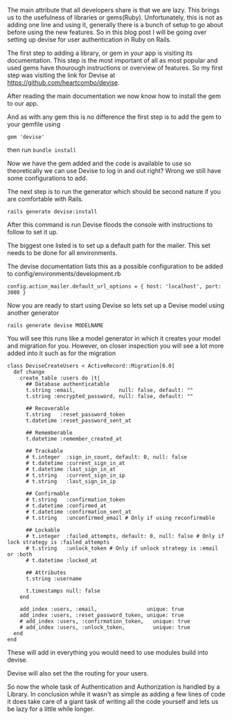 The main attribute that all developers share is that we are lazy. This brings us to the usefulness of libraries or gems(Ruby). Unfortunately, this is not as adding one line and using it, generally there is a bunch of setup to go about before using the new features. So in this blog post I will be going over setting up devise for user authentication in Ruby on Rails.

The first step to adding a library, or gem in your app is visiting its documentation. This step is the most important of all as most popular and used gems have thourough instructions or overview of features. So my first step was visiting the link for Devise at https://github.com/heartcombo/devise.

After reading the main documentation we now know how to install the gem to our app.

And as with any gem this is no difference the first step is to add the gem to your gemfile using

```
gem 'devise'
```

then run `bundle install`

Now we have the gem added and the code is available to use so theoretically we can use Devise to log in and out right? Wrong we still have some configurations to add.

The next step is to run the generator which should be second nature if you are comfortable with Rails.

```
rails generate devise:install
```

After this command is run Devise floods the console with instructions to follow to set it up.

The biggest one listed is to set up a default path for the mailer. This set needs to be done for all environments.

The devise documentation lists this as a possible configuration to be added to config/environments/development.rb

```
config.action_mailer.default_url_options = { host: 'localhost', port: 3000 }
```

Now you are ready to start using Devise so lets set up a Devise model using another generator

```
rails generate devise MODELNAME
```

You will see this runs like a model generator in which it creates your model and migration for you. However, on closer inspection you will see a lot more added into it such as for the migration

```
class DeviseCreateUsers < ActiveRecord::Migration[6.0]
  def change
    create_table :users do |t|
      ## Database authenticatable
      t.string :email,              null: false, default: ""
      t.string :encrypted_password, null: false, default: ""

      ## Recoverable
      t.string   :reset_password_token
      t.datetime :reset_password_sent_at

      ## Rememberable
      t.datetime :remember_created_at

      ## Trackable
      # t.integer  :sign_in_count, default: 0, null: false
      # t.datetime :current_sign_in_at
      # t.datetime :last_sign_in_at
      # t.string   :current_sign_in_ip
      # t.string   :last_sign_in_ip

      ## Confirmable
      # t.string   :confirmation_token
      # t.datetime :confirmed_at
      # t.datetime :confirmation_sent_at
      # t.string   :unconfirmed_email # Only if using reconfirmable

      ## Lockable
      # t.integer  :failed_attempts, default: 0, null: false # Only if lock strategy is :failed_attempts
      # t.string   :unlock_token # Only if unlock strategy is :email or :both
      # t.datetime :locked_at

      ## Attributes
      t.string :username

      t.timestamps null: false
    end

    add_index :users, :email,                unique: true
    add_index :users, :reset_password_token, unique: true
    # add_index :users, :confirmation_token,   unique: true
    # add_index :users, :unlock_token,         unique: true
  end
end
```

These will add in everything you would need to use modules build into devise.

Devise will also set the the routing for your users.

So now the whole task of Authentication and Authorization is handled by a Library. In conclusion while it wasn't as simple as adding a few lines of code it does take care of a giant task of writing all the code yourself and lets us be lazy for a little while longer.